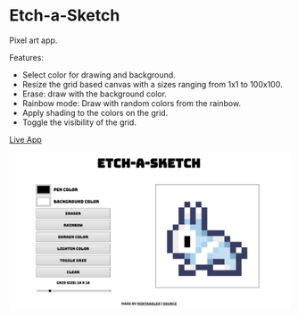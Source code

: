 # Etch-a-Sketch

Pixel art app.

Features:
  - Select color for drawing and background.
  - Resize the grid based canvas with a sizes ranging from 1x1 to 100x100.
  - Erase: draw with the background color.
  - Rainbow mode: Draw with random colors from the rainbow.
  - Apply shading to the colors on the grid.
  - Toggle the visibility of the grid.

[Live App](https://raw.githack.com/MintasAlex/EtchASketch/master/index.html) 

![alt text](https://github.com/MintasAlex/EtchASketch/blob/master/sample.png?raw=true "App Preview")
